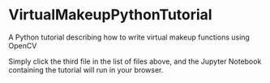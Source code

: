 # VirtualMakeupPythonTutorial
A Python tutorial describing how to write virtual makeup functions using OpenCV

Simply click the third file in the list of files above, and the Jupyter Notebook containing the tutorial will run in your browser.
